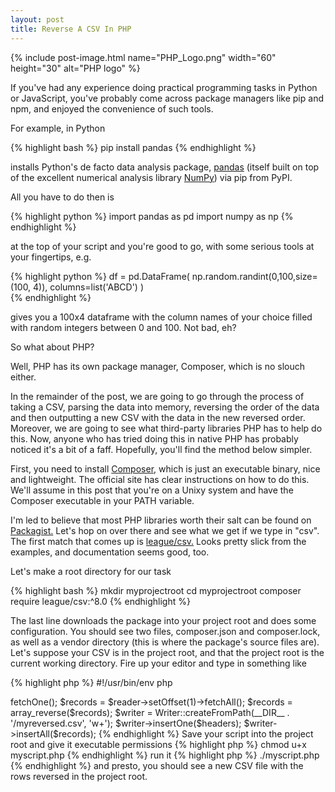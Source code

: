 ```yaml
---
layout: post
title: Reverse A CSV In PHP
---
```


{% include post-image.html name="PHP_Logo.png" width="60" height="30" alt="PHP logo" %}

If you've had any experience doing practical programming tasks in Python or JavaScript, you've probably come across package managers like pip and npm, and enjoyed the convenience of such tools.

For example, in Python

{% highlight bash %}
pip install pandas
{% endhighlight %}

installs Python's de facto data analysis package, [pandas](http://pandas.pydata.org/) (itself built on top of the excellent numerical analysis library [NumPy](http://www.numpy.org/)) via pip from PyPI.

All you have to do then is

{% highlight python %}
import pandas as pd
import numpy as np
{% endhighlight %}

at the top of your script and you're good to go, with some serious tools at your fingertips, e.g.

{% highlight python %}
df = pd.DataFrame(
    np.random.randint(0,100,size=(100, 4)),
    columns=list('ABCD')
)    
{% endhighlight %}

gives you a 100x4 dataframe with the column names of your choice filled with random integers between 0 and 100. Not bad, eh?

So what about PHP?

Well, PHP has its own package manager, Composer, which is no slouch either.

In the remainder of the post, we are going to go through the process of taking a CSV, parsing the data into memory, reversing the order of the data and then outputting a new CSV with the data in the new reversed order. Moreover, we are going to see what third-party libraries PHP has to help do this.
Now, anyone who has tried doing this in native PHP has probably noticed it's a bit of a faff. Hopefully, you'll find the method below simpler.

First, you need to install [Composer](https://getcomposer.org/), which is just an executable binary, nice and lightweight. The official site has clear instructions on how to do this. We'll assume in this post that you're on a Unixy system and have the Composer executable in your PATH variable.

I'm led to believe that most PHP libraries worth their salt can be found on [Packagist.](https://packagist.org/) Let's hop on over there and see what we get if we type in "csv".
The first match that comes up is [league/csv.](http://csv.thephpleague.com/) Looks pretty slick from the examples, and documentation seems good, too.

Let's make a root directory for our task

{% highlight bash %}
mkdir myprojectroot
cd myprojectroot
composer require league/csv:^8.0
{% endhighlight %}

The last line downloads the package into your project root and does some configuration.
You should see two files, composer.json and composer.lock, as well as a vendor directory (this is where the package's source files are).
Let's suppose your CSV is in the project root, and that the project root is the current working directory.
Fire up your editor and type in something like

{% highlight php %}
#!/usr/bin/env php
<?php
require __DIR__ . '/vendor/autoload.php';

use League\Csv\Reader;
use League\Csv\Writer;

$reader = Reader::createFromPath(__DIR__ . '/mycsv.csv');
$headers = $reader->fetchOne();
$records = $reader->setOffset(1)->fetchAll();

$records = array_reverse($records);

$writer = Writer::createFromPath(__DIR__ . '/myreversed.csv', 'w+');
$writer->insertOne($headers);
$writer->insertAll($records);
{% endhighlight %}

Save your script into the project root and give it executable permissions

{% highlight php %}
chmod u+x myscript.php
{% endhighlight %}
                
run it

{% highlight php %}
./myscript.php
{% endhighlight %}

and presto, you should see a new CSV file with the rows reversed in the project root.
